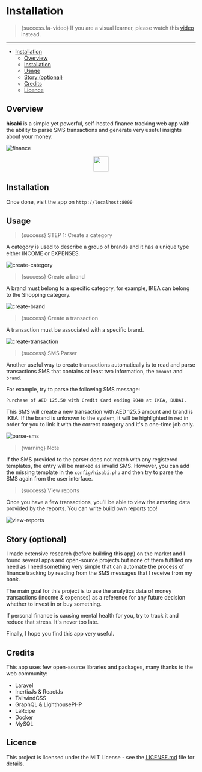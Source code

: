 # Installation

> {success.fa-video} If you are a visual learner, please watch this [video](https://www.youtube.com/watch?v=kfwcMdlFn9o&list=PLw5MK6ws-o1_rNobmZCmnH5G11vwCiKKk&ab_channel=ILoveMathAcademy) instead.

---

- [Installation](#installation)
  - [Overview](#overview)
  - [Installation](#installation-1)
  - [Usage](#usage)
  - [Story (optional)](#story-optional)
  - [Credits](#credits)
  - [Licence](#licence)

<a name="overview"></a>
## Overview 

**hisabi** is a simple yet powerful, self-hosted finance tracking web app with the ability to parse SMS transactions and generate very useful insights about your money.

![finance](/images/finance.jpg)
<p align="center"><a href="https://www.youtube.com/watch?v=kfwcMdlFn9o&list=PLw5MK6ws-o1_rNobmZCmnH5G11vwCiKKk&ab_channel=ILoveMathAcademy" target="__blank"><img style="height: 40px" src="/images/video.png" /></a></p>

<a name="installation"></a>
## Installation


Once done, visit the app on `http://localhost:8000`

<a name="usage"></a>
## Usage

>{success} STEP 1: Create a category

A category is used to describe a group of brands and it has a unique type either INCOME or EXPENSES.

![create-category](/images/create-category.png)

>{success} Create a brand

A brand must belong to a specific category, for example, IKEA can belong to the Shopping category.

![create-brand](/images/create-brand.png)

>{success} Create a transaction

A transaction must be associated with a specific brand.

![create-transaction](/images/create-transaction.png)

>{success} SMS Parser

Another useful way to create transactions automatically is to read and parse transactions SMS that contains at least two information, the `amount` and `brand`.

For example, try to parse the following SMS message:

```text
Purchase of AED 125.50 with Credit Card ending 9048 at IKEA, DUBAI.
```

This SMS will create a new transaction with AED 125.5 amount and brand is IKEA. If the brand is unknown to the system, it will be highlighted in red in order for you to link it with the correct category and it's a one-time job only.

![parse-sms](/images/parse-sms.png)

>{warning} Note

If the SMS provided to the parser does not match with any registered templates, the entry will be marked as invalid SMS. However, you can add the missing template in the `config/hisabi.php` and then try to parse the SMS again from the user interface.

>{success} View reports

Once you have a few transactions, you'll be able to view the amazing data provided by the reports. You can write build own reports too!

![view-reports](/images/view-reports.png)

<a name="story"></a>
## Story (optional)

I made extensive research (before building this app) on the market and I found several apps and open-source projects but none of them fulfilled my need as I need something very simple that can automate the process of finance tracking by reading from the SMS messages that I receive from my bank. 


The main goal for this project is to use the analytics data of money transactions (income & expenses) as a reference for any future decision whether to invest in or buy something. 

If personal finance is causing mental health for you, try to track it and reduce that stress. It's never too late.

Finally, I hope you find this app very useful.

<a name="credits"></a>
## Credits

This app uses few open-source libraries and packages, many thanks to the web community:

- Laravel
- InertiaJs & ReactJs
- TailwindCSS
- GraphQL & LighthousePHP
- LaRcipe
- Docker
- MySQL

<a name="licence"></a>
## Licence

This project is licensed under the MIT License - see the [LICENSE.md](https://github.com/hisabi-app/hisabi/blob/main/LICENSE) file for details.